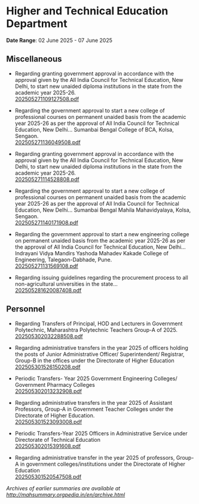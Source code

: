 # Higher and Technical Education Department

**Date Range**: 02 June 2025 - 07 June 2025


## Miscellaneous
- Regarding granting government approval in accordance with the approval given by the All India Council for Technical Education, New Delhi, to start new unaided diploma institutions in the state from the academic year 2025-26.\
  [202505271109127508.pdf](https://gr.maharashtra.gov.in/Site/Upload/Government%20Resolutions/English/202505271109127508...pdf)

- Regarding the government approval to start a new college of professional courses on permanent unaided basis from the academic year 2025-26 as per the approval of All India Council for Technical Education, New Delhi... Sumanbai Bengal College of BCA, Kolsa, Sengaon.\
  [202505271136049508.pdf](https://gr.maharashtra.gov.in/Site/Upload/Government%20Resolutions/English/202505271136049508.pdf)

- Regarding granting government approval in accordance with the approval given by the All India Council for Technical Education, New Delhi, to start new unaided diploma institutions in the state from the academic year 2025-26.\
  [202505271114528808.pdf](https://gr.maharashtra.gov.in/Site/Upload/Government%20Resolutions/English/202505271114528808.pdf)

- Regarding the government approval to start a new college of professional courses on permanent unaided basis from the academic year 2025-26 as per the approval of All India Council for Technical Education, New Delhi... Sumanbai Bengal Mahila Mahavidyalaya, Kolsa, Sengaon.\
  [202505271140171908.pdf](https://gr.maharashtra.gov.in/Site/Upload/Government%20Resolutions/English/202505271140171908.pdf)

- Regarding the government approval to start a new engineering college on permanent unaided basis from the academic year 2025-26 as per the approval of All India Council for Technical Education, New Delhi... Indrayani Vidya Mandirs Yashoda Mahadev Kakade College of Engineering, Talegaon-Dabhade, Pune.\
  [202505271131569108.pdf](https://gr.maharashtra.gov.in/Site/Upload/Government%20Resolutions/English/202505271131569108.pdf)

- Regarding issuing guidelines regarding the procurement process to all non-agricultural universities in the state...\
  [202505281620087408.pdf](https://gr.maharashtra.gov.in/Site/Upload/Government%20Resolutions/English/202505281620087408.pdf)

## Personnel
- Regarding Transfers of Principal, HOD and Lecturers in Government Polytechnic, Maharashtra Polytechnic Teachers Group-A of 2025.\
  [202505302032288508.pdf](https://gr.maharashtra.gov.in/Site/Upload/Government%20Resolutions/English/202505302032288508.pdf)

- Regarding administrative transfers in the year 2025 of officers holding the posts of Junior Administrative Officer/ Superintendent/ Registrar, Group-B in the offices under the Directorate of Higher Education\
  [202505301526150208.pdf](https://gr.maharashtra.gov.in/Site/Upload/Government%20Resolutions/English/202505301526150208.pdf)

- Periodic Transfers- Year 2025 Government Engineering Colleges/ Government Pharmacy Colleges\
  [202505302013232908.pdf](https://gr.maharashtra.gov.in/Site/Upload/Government%20Resolutions/English/202505302013232908.pdf)

- Regarding administrative transfers in the year 2025 of Assistant Professors, Group-A in Government Teacher Colleges under the Directorate of Higher Education.\
  [202505301523093008.pdf](https://gr.maharashtra.gov.in/Site/Upload/Government%20Resolutions/English/202505301523093008.pdf)

- Periodic Transfers-Year 2025 Officers in Administrative Service under Directorate of Technical Education\
  [202505302015391608.pdf](https://gr.maharashtra.gov.in/Site/Upload/Government%20Resolutions/English/202505302015391608.pdf)

- Regarding administrative transfer in the year 2025 of professors, Group-A in government colleges/institutions under the Directorate of Higher Education\
  [202505301520547508.pdf](https://gr.maharashtra.gov.in/Site/Upload/Government%20Resolutions/English/202505301520547508.pdf)


*Archives of earlier summaries are available at http://mahsummary.orgpedia.in/en/archive.html*
